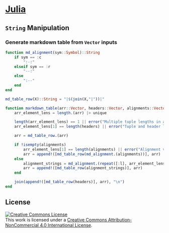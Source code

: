 # [Julia][julialang]
## `String` Manipulation
### Generate markdown table from `Vector` inputs
```julia
function md_alignment(sym::Symbol)::String
    if sym == :c
        ":-:"
    elseif sym == :r
        "--:"
    else
        ":--"
    end
end
```

```julia
md_table_row(X)::String = "|$(join(X,"|"))|"
```

```julia
function markdown_table(arr::Vector, headers::Vector, alignments::Vector{Symbol}=Symbol[])::String
    arr_element_lens = length.(arr) |> unique

    length(arr_element_lens) == 1 || error("Multiple tuple lengths in array")
    arr_element_lens[1] == length(headers) || error("Tuple and header length differ")

    arr = md_table_row.(arr)

    if !isempty(alignments)
        arr_element_lens[1] == length(alignments) || error("Alignment vector differs in length from tuples or header")
        arr = append!([md_table_row(md_alignment.(alignments))], arr)
    else
        alignment_strings = md_alignment.(repeat([:l], arr_element_lens[1]))
        arr = append!([md_table_row(alignment_strings)], arr)
    end

    join(append!([md_table_row(headers)], arr), "\n")
end
```

## License
<a rel="license" href="http://creativecommons.org/licenses/by-nc/4.0/"><img alt="Creative Commons License" style="border-width:0" src="https://i.creativecommons.org/l/by-nc/4.0/88x31.png" /></a><br />This work is licensed under a <a rel="license" href="http://creativecommons.org/licenses/by-nc/4.0/">Creative Commons Attribution-NonCommercial 4.0 International License</a>.

[julialang]: https://www.julialang.org/

